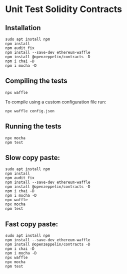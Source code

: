 # Unit Test Solidity Contracts

## Installation
```
sudo apt install npm
npm install
npm audit fix
npm install --save-dev ethereum-waffle
npm install @openzeppelin/contracts -D
npm i chai -D
npm i mocha -D
```

## Compiling the tests
```
npx waffle
```
To compile using a custom configuration file run:
```
npx waffle config.json
```
## Running the tests
```
npx mocha
npm test
```

## Slow copy paste:
```
sudo apt install npm
npm install
npm audit fix
npm install --save-dev ethereum-waffle
npm install @openzeppelin/contracts -D
npm i chai -D
npm i mocha -D
npx waffle
npx mocha
npm test
```

## Fast copy paste:
```
sudo apt install npm
npm install --save-dev ethereum-waffle
npm install @openzeppelin/contracts -D
npm i chai -D
npm i mocha -D
npx waffle
npx mocha
npm test
```